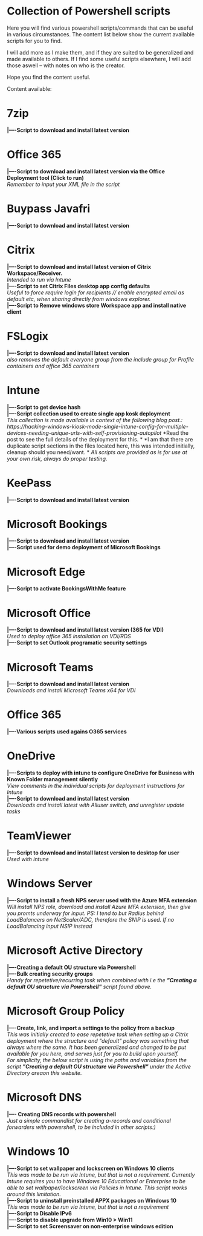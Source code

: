 # Collection of Powershell scripts

Here you will find various powershell scripts/commands that can be useful in various circumstances.
The content list below show the current available scripts for you to find.

I will add more as I make them, and if they are suited to be generalized and made available to others.
If I find some useful scripts elsewhere, I will add those aswell – with notes on who is the creator.

Hope you find the content useful.

Content available:

# 7zip
**|—-Script to download and install latest version**
<br>
# Office 365
**|—-Script to download and install latest version via the Office Deployment tool (Click to run)**
<br>
*Remember to input your XML file in the script*
# Buypass Javafri
**|—-Script to download and install latest version**
<br>
# Citrix
**|—-Script to download and install latest version of Citrix Workspace/Receiver.**
<br>
*Intended to run via Intune*
<br>
**|—-Script to set Citrix Files desktop app config defaults**
<br>
*Useful to force require login for recipients // enable encrypted email as default etc, when sharing directly from windows explorer.*
<br>
**|—-Script to Remove windows store Workspace app and install native client**
<br>
# FSLogix
**|—-Script to download and install latest version**
 <br>
*also removes the default everyone group from the include group for Profile containers and office 365 containers*
# Intune
**|—-Script to get device hash**
 <br>
**|—-Script collection used to create single app kosk deployment**
<br>
*This collection is made available in context of the following blog post.:*
*https://hacking-windows-kiosk-mode-single-intune-config-for-multiple-devices-needing-unique-urls-with-self-provisioning-autopilot*
*Read the post to see the full details of the deployment for this. *
*I am that there are duplicate script sections in the files located here, this was intended initially, cleanup should you need/want. *
*All scripts are provided as is for use at your own risk, always do proper testing.*
# KeePass
**|—-Script to download and install latest version**
<br>
# Microsoft Bookings
**|—-Script to download and install latest version**
<br>
**|—-Script used for demo deployment of Microsoft Bookings**
# Microsoft Edge
**|—-Script to activate BookingsWithMe feature**
 <br>
# Microsoft Office
**|—-Script to download and install latest version (365 for VDI)**
 <br>
*Used to deploy office 365 installation on VDI/RDS*
<br>
**|—-Script to set Outlook programatic security settings**
# Microsoft Teams
**|—-Script to download and install latest version**
 <br>
*Downloads and install Microsoft Teams x64 for VDI*
# Office 365
**|—-Various scripts used agains O365 services**
 <br>
# OneDrive
**|—-Scripts to deploy with intune to configure OneDrive for Business with Known Folder management silently**
<br>
*View comments in the individual scripts for deployment instructions for Intune*
<br>
**|—-Script to download and install latest version**
<br>
*Downloads and install latest with Alluser switch, and unregister update tasks*
# TeamViewer
**|—-Script to download and install latest version to desktop for user**
<br>
*Used with intune*
# Windows Server
**|—-Script to install a fresh NPS server used with the Azure MFA extension**
*Will install NPS role, download and install Azure MFA extension, then give you promts underway for input.*
*PS: I tend to but Radius behind LoadBalancers on NetScaler/ADC, therefore the SNIP is used. If no LoadBalancing input NSIP instead*
<br>
# Microsoft Active Directory
**|—-Creating a default OU structure via Powershell**
<br>
**|—-Bulk creating security groups**
<br>
*Handy for repetetive/recurring task when combined with i.e the **"Creating a default OU structure via Powershell"** script found above.*
# Microsoft Group Policy
**|—-Create, link, and import a settings to the policy from a backup**
<br>
*This was initially created to ease repetetive task when setting up a Citrix deployment where the structure and "default" policy was something that always where the same. 
It has been generalized and changed to be put available for you here, and serves just for you to build upon yourself.
<br>
For simplicity, the below script is using the paths and variables from the script **"Creating a default OU structure via Powershell"** under the Active Directory areaon this website.*
# Microsoft DNS
**|—- Creating DNS records with powershell**
<br>
*Just a simple commandlist for creating a-records and conditional forwarders with powershell, to be included in other scripts:)*
# Windows 10
**|—-Script to set wallpaper and lockscreen on Windows 10 clients**
<br>
*This was made to be run via Intune, but that is not a requirement.
Currently Intune requires you to have Windows 10 Educational or Enterprise to be able to set wallpaper/lockscreen via Policies in Intune. This script works around this limitation.*
<br>
**|—-Script to uninstall preinstalled APPX packages on Windows 10**
<br>
*This was made to be run via Intune, but that is not a requirement*
<br>
**|—-Script to Disable IPv6**
<br>
**|—-Script to disable upgrade from Win10 > Win11**
<br>
**|—-Script to set Screensaver on non-enterprise windows edition**
